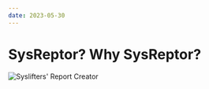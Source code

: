```yaml
---
date: 2023-05-30
---
```


# SysReptor? Why SysReptor?

![Syslifters' Report Creator](/images/show/sysreptor.png)
